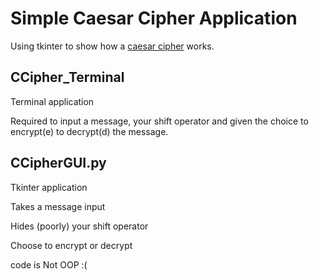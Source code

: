 # Simple Caesar Cipher Application

Using tkinter to show how a
[caesar cipher](https://en.wikipedia.org/wiki/Caesar_cipher)
works.

## CCipher_Terminal
Terminal application

Required to input a message, your shift operator and given the choice to encrypt(e) to decrypt(d) the message.

## CCipherGUI.py
Tkinter application

Takes a message input

Hides (poorly) your shift operator

Choose to encrypt or decrypt

code is Not OOP :( 
